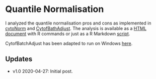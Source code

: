 Quantile Normalisation
================

I analyzed the quantile normalisation pros and cons as implemented in [cytoNorm](https://github.com/saeyslab/CytoNorm) and [CytofBathAdjust](https://github.com/CUHIMSR/CytofBatchAdjust).
The analysis is available as a [HTML document](quantile_norm.html) with R commands or just as a R Markdown [script](quantile_norm.Rmd).

CytofBatchAdjust has been adapted to run on Windows [here](https://github.com/i-cyto/CytofBatchAdjust).

## Updates
  - v1.0 2020-04-27: Initial post.
  
